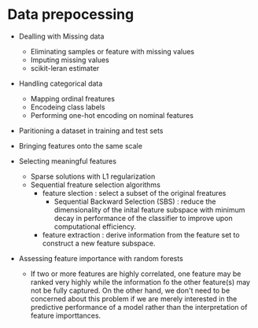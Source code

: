# Data prepocessing

- Dealling with Missing data
  - Eliminating samples or feature with missing values
  - Imputing missing values
  - scikit-leran estimater

- Handling categorical data
  - Mapping ordinal freatures
  - Encodeing class labels
  - Performing one-hot encoding on nominal features

- Paritioning a dataset in training and test sets
- Bringing features onto the same scale
- Selecting meaningful features
  - Sparse solutions with L1 regularization
  - Sequential freature selection algorithms
    - feature slection : select a subset of the original freatures
      - Sequential Backward Selection (SBS) : reduce the dimensionality of the inital feature subspace with minimum decay in performance of the classifier to improve upon computational efficiency.
    - feature extraction : derive information from the feature set to construct a new feature subspace.
- Assessing feature importance with random forests
  - If two or more features are highly correlated, one feature may be ranked very highly while the information fo the other feature(s) may not be fully captured. On the other hand, we don't need to be concerned about this problem if we are merely interested in the predictive performance of a model rather than the interpretation of feature importtances.
